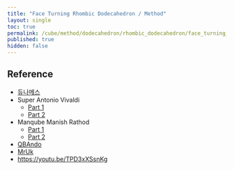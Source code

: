 ```yaml
---
title: "Face Turning Rhombic Dodecahedron / Method"
layout: single
toc: true
permalink: /cube/method/dodecahedron/rhombic_dodecahedron/face_turning_rhombic_dodecahedron/method
published: true
hidden: false
---
```


<head>
  <base target="_blank">
</head>



## Reference

- [듀나메스](https://youtu.be/jexonAM9sc8)
- Super Antonio Vivaldi
  - [Part 1](https://youtu.be/S9xfEieaHws)
  - [Part 2](https://youtu.be/YDT_9qwgbhE)
- Manqube Manish Rathod
  - [Part 1](https://youtu.be/zaLTa36YxbU)
  - [Part 2](https://youtu.be/E1OKIt7BE6I)
- [QBAndo](https://youtu.be/YlktqRoTfvk)
- [MrUk](https://youtu.be/oGhBQGL0XZc)
- <https://youtu.be/TPD3xXSsnKg>
